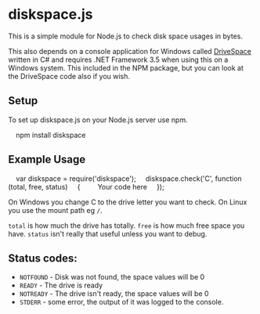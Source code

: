 # diskspace.js #
This is a simple module for Node.js to check disk space usages in bytes.

This also depends on a console application for Windows called [DriveSpace](https://github.com/keverw/drivespace) written in C# and requires .NET Framework 3.5 when using this on a Windows system. This included in the NPM package, but you can look at the DriveSpace code also if you wish.

## Setup ##

To set up diskspace.js on your Node.js server use npm.

    npm install diskspace

## Example Usage ##
    var diskspace = require('diskspace');
    diskspace.check('C', function (total, free, status)
    {
        Your code here
    });

On Windows you change C to the drive letter you want to check. On Linux you use the mount path eg `/`.

`total` is how much the drive has totally.
`free` is how much free space you have.
`status` isn't really that useful unless you want to debug.

## Status codes: ##

- `NOTFOUND` - Disk was not found, the space values will be 0
- `READY` - The drive is ready
- `NOTREADY` - The drive isn't ready, the space values will be 0
- `STDERR` - some error, the output of it was logged to the console. 